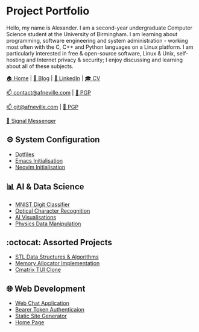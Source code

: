 # Project Portfolio

Hello, my name is Alexander. I am a second-year undergraduate Computer
Science student at the University of Birmingham. I am learning about
programming, software engineering and system administration - working
most often with the C, C++ and Python languages on a Linux platform. I
am particularly interested in free & open-source software, Linux & Unix,
self-hosting and Internet privacy & security; I enjoy discussing and
learning about all of these subjects.

[:house: Home](https://afneville.com) |
[:speech_balloon: Blog](https://docs.afneville.com) |
[:bust_in_silhouette: LinkedIn](https://www.linkedin.com/in/afneville/)
|
[:mortar_board: CV](https://afneville.com/res/alexander-neville-CV-public.pdf)

[:mailbox: contact@afneville.com](mailto:contact@afneville.com) |
[:key: PGP](https://keys.openpgp.org/vks/v1/by-fingerprint/BB302E2E1E8460173DD869A0E584CD0E64E26B84)

[:mailbox: git@afneville.com](mailto:git@afneville.com) |
[:key: PGP](https://keys.openpgp.org/vks/v1/by-fingerprint/5327548E8A384B0036410BDF262E0CE9C78FD949)

[:iphone: Signal Messenger](https://signal.me/#eu/vaojnhDojUTxZPfY7OcrxXKde-0_TQoq8Ho1VGVasQ4Nx5l-27tJqbDod4z3zMfN)

## :gear: System Configuration

- [Dotfiles](https://github.com/afneville/dotfiles)
- [Emacs Initialisation](https://github.com/afneville/emacs-config)
- [Neovim Initialisation](https://github.com/afneville/nvim-config)

## :bar_chart: AI & Data Science

- [MNIST Digit Classifier](https://github.com/afneville/MNIST-solver)
- [Optical Character Recognition](https://github.com/afneville/OCR)
- [AI Visualisations](https://github.com/afneville/AI-visualisations)
- [Physics Data Manipulation](https://github.com/afneville/physics-data-manipulation)

## :octocat: Assorted Projects

- [STL Data Structures & Algorithms](https://github.com/afneville/DSA)
- [Memory Allocator Implementation](https://github.com/afneville/memory-allocator)
- [Cmatrix TUI Clone](https://github.com/afneville/cmatrix)

## :globe_with_meridians: Web Development

- [Web Chat Application](https://github.com/afneville/web-chat-application)
- [Bearer Token Authenticaion](https://github.com/afneville/bearer-authentication)
- [Static Site Generator](https://github.com/afneville/site-generator)
- [Home Page](https://github.com/afneville/website)
